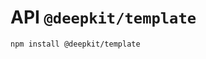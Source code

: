 # API `@deepkit/template`

```shell
npm install @deepkit/template
```

<api-docs package="@deepkit/template"></api-docs>
